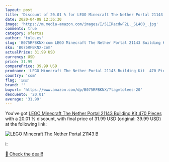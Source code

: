 ```yaml
---
layout: post
title: 'Discount of 20.01 % for LEGO Minecraft The Nether Portal 21143 B'
date: 2020-04-08 12:36:30
image: 'https://m.media-amazon.com/images/I/51IRacdwF2L._SL400_.jpg'
comments: true
category: ofertas
author: 'tole.es'
slug: 'B075RFBKNX-com LEGO Minecraft The Nether Portal 21143 Building Kit 470...'
sku: 'B075RFBKNX-com'
actualPrice: 31.99 USD
currency: USD
price: 31.99
comparePrice: 39.99 USD
prodname: 'LEGO Minecraft The Nether Portal 21143 Building Kit  470 Pieces '
country: 'com'
flag: '🇺🇸'
brand: ''
buyurl: 'https://www.amazon.com/dp/B075RFBKNX/?tag=tolees-20'
descuento: '20.01'
average: '31.99'
---
```


You've got [LEGO Minecraft The Nether Portal 21143 Building Kit  470 Pieces ](https://www.amazon.com/dp/B075RFBKNX/?tag=tolees-20) with a  20.01 % discount, with final price of 31.99 USD (original: 39.99 USD) at the following link:

[![LEGO Minecraft The Nether Portal 21143 B](https://m.media-amazon.com/images/I/51IRacdwF2L._SL400_.jpg)](https://www.amazon.com/dp/B075RFBKNX/?tag=tolees-20)

ℹ️:


[🛒 Check the deal!!](https://www.amazon.com/dp/B075RFBKNX/?tag=tolees-20)
